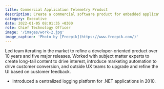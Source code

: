 ```yaml
---
title: Commercial Application Telemetry Product
description: Create a commercial software product for embedded application telemetry within .NET applications
category: Executive
date: 2022-01-05 08:01:35 +0300
role: Chief Technology Officer
image: '/images/work-2.jpg'
image_caption: 'Photo by [Freepik](https://www.freepik.com/)'
---
```


Led team iterating in the market to refine a developer-oriented product over 10 years and five major releases. Worked with subject matter experts to create long-tail content to drive interest, introduce marketing automation to drive customer conversion, and outside UX teams to upgrade and refine the UI based on customer feedback.

* Introduced a centralized logging platform for .NET applications in 2010.